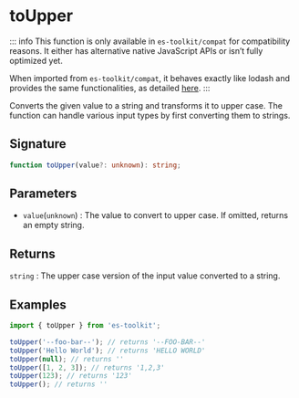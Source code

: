 # toUpper

::: info
This function is only available in `es-toolkit/compat` for compatibility reasons. It either has alternative native JavaScript APIs or isn’t fully optimized yet.

When imported from `es-toolkit/compat`, it behaves exactly like lodash and provides the same functionalities, as detailed [here](../../../compatibility.md).
:::

Converts the given value to a string and transforms it to upper case. The function can handle various input types by first converting them to strings.

## Signature

```typescript
function toUpper(value?: unknown): string;
```

## Parameters

- `value`(`unknown`) : The value to convert to upper case. If omitted, returns an empty string.

## Returns

`string` : The upper case version of the input value converted to a string.

## Examples

```typescript
import { toUpper } from 'es-toolkit';

toUpper('--foo-bar--'); // returns '--FOO-BAR--'
toUpper('Hello World'); // returns 'HELLO WORLD'
toUpper(null); // returns ''
toUpper([1, 2, 3]); // returns '1,2,3'
toUpper(123); // returns '123'
toUpper(); // returns ''
```
